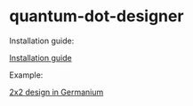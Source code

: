 # quantum-dot-designer

Installation guide:

[Installation guide](installation_guide.md)

Example:

[2x2 design in Germanium](qdd_example_notebook.ipynb)

